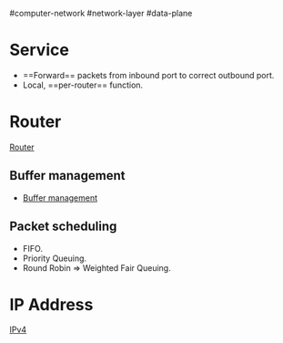 #computer-network  #network-layer #data-plane 

# Service
- ==Forward== packets from inbound port to correct outbound port.
- Local, ==per-router== function.
# Router
[Router](Router.md)

## Buffer management
- [Buffer management](Buffer%20management.md)
## Packet scheduling
- FIFO.
- Priority Queuing.
- Round Robin $\Rightarrow$ Weighted Fair Queuing.
# IP Address
[IPv4](IPv4.md)





